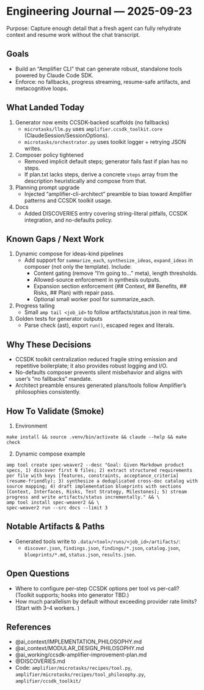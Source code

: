 # Engineering Journal — 2025-09-23

Purpose: Capture enough detail that a fresh agent can fully rehydrate context and resume work without the chat transcript.

## Goals
- Build an “Amplifier CLI” that can generate robust, standalone tools powered by Claude Code SDK.
- Enforce: no fallbacks, progress streaming, resume-safe artifacts, and metacognitive loops.

## What Landed Today
1) Generator now emits CCSDK-backed scaffolds (no fallbacks)
   - `microtasks/llm.py` uses `amplifier.ccsdk_toolkit.core` (ClaudeSession/SessionOptions).
   - `microtasks/orchestrator.py` uses toolkit logger + retrying JSON writes.
2) Composer policy tightened
   - Removed implicit default steps; generator fails fast if plan has no steps.
   - If plan.txt lacks steps, derive a concrete `steps` array from the description heuristically and compose from that.
3) Planning prompt upgrade
   - Injected “amplifier-cli-architect” preamble to bias toward Amplifier patterns and CCSDK toolkit usage.
4) Docs
   - Added DISCOVERIES entry covering string-literal pitfalls, CCSDK integration, and no-defaults policy.

## Known Gaps / Next Work
1) Dynamic compose for ideas-kind pipelines
   - Add support for `summarize_each`, `synthesize_ideas`, `expand_ideas` in composer (not only the template). Include:
     - Content gating (remove “I’m going to…” meta), length thresholds.
     - Allowed-source enforcement in synthesis outputs.
     - Expansion section enforcement (## Context, ## Benefits, ## Risks, ## Plan) with repair pass.
     - Optional small worker pool for summarize_each.
2) Progress tailing
   - Small `amp tail <job_id>` to follow artifacts/status.json in real time.
3) Golden tests for generator outputs
   - Parse check (ast), export `run()`, escaped regex and literals.

## Why These Decisions
- CCSDK toolkit centralization reduced fragile string emission and repetitive boilerplate; it also provides robust logging and I/O.
- No-defaults composer prevents silent misbehavior and aligns with user’s “no fallbacks” mandate.
- Architect preamble ensures generated plans/tools follow Amplifier’s philosophies consistently.

## How To Validate (Smoke)
1) Environment
```
make install && source .venv/bin/activate && claude --help && make check
```
2) Dynamic compose example
```
amp tool create spec-weaver2 --desc "Goal: Given Markdown product specs, 1) discover first N files; 2) extract structured requirements per file with keys [features, constraints, acceptance_criteria] (resume-friendly); 3) synthesize a deduplicated cross-doc catalog with source mapping; 4) draft implementation blueprints with sections [Context, Interfaces, Risks, Test Strategy, Milestones]; 5) stream progress and write artifacts/status incrementally." && \
amp tool install spec-weaver2 && \
spec-weaver2 run --src docs --limit 3
```

## Notable Artifacts & Paths
- Generated tools write to `.data/<tool>/runs/<job_id>/artifacts/`:
  - `discover.json`, `findings.json`, `findings/*.json`, `catalog.json`, `blueprints/*.md`, `status.json`, `results.json`.

## Open Questions
- Where to configure per-step CCSDK options per tool vs per-call? (Toolkit supports; hooks into generator TBD.)
- How much parallelism by default without exceeding provider rate limits? (Start with 3–4 workers.
)

## References
- @ai_context/IMPLEMENTATION_PHILOSOPHY.md
- @ai_context/MODULAR_DESIGN_PHILOSOPHY.md
- @ai_working/ccsdk-amplifier-improvement-plan.md
- @DISCOVERIES.md
- Code: `amplifier/microtasks/recipes/tool.py`, `amplifier/microtasks/recipes/tool_philosophy.py`, `amplifier/ccsdk_toolkit/`


